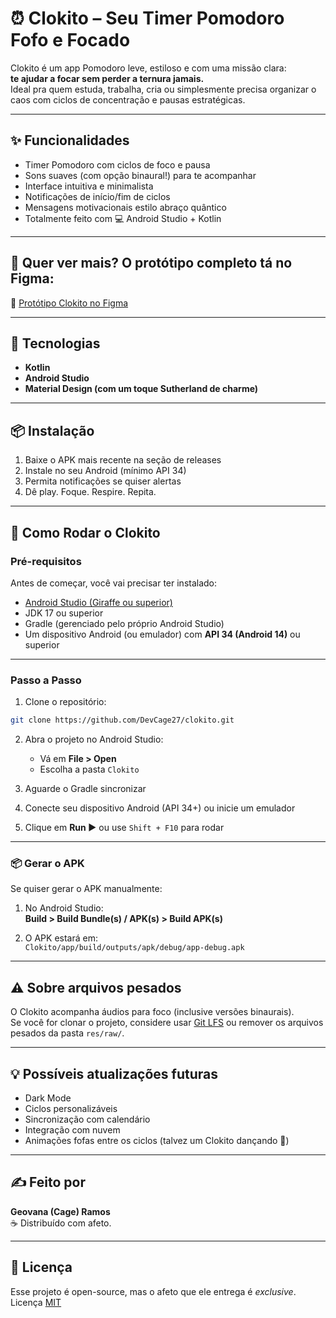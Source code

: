 # ⏰ Clokito – Seu Timer Pomodoro Fofo e Focado

Clokito é um app Pomodoro leve, estiloso e com uma missão clara:  
**te ajudar a focar sem perder a ternura jamais.**  
Ideal pra quem estuda, trabalha, cria ou simplesmente precisa organizar o caos com ciclos de concentração e pausas estratégicas.

---

## ✨ Funcionalidades

- Timer Pomodoro com ciclos de foco e pausa
- Sons suaves (com opção binaural!) para te acompanhar
- Interface intuitiva e minimalista
- Notificações de início/fim de ciclos
- Mensagens motivacionais estilo abraço quântico
- Totalmente feito com 💻 Android Studio + Kotlin

---

## 👀 Quer ver mais? O protótipo completo tá no Figma:  
🌌 [Protótipo Clokito no Figma](https://www.figma.com/design/X72MSa9kY645oB5XWa54Vh/Clokito?node-id=0-1&t=YvkE7FXxnx05UMcJ-1)

---

## 🔧 Tecnologias

- **Kotlin**
- **Android Studio**
- **Material Design (com um toque Sutherland de charme)**

---

## 📦 Instalação

1. Baixe o APK mais recente na seção de releases
2. Instale no seu Android (mínimo API 34)
3. Permita notificações se quiser alertas
4. Dê play. Foque. Respire. Repita.

---

## 🚀 Como Rodar o Clokito

### Pré-requisitos

Antes de começar, você vai precisar ter instalado:

- [Android Studio (Giraffe ou superior)](https://developer.android.com/studio)
- JDK 17 ou superior
- Gradle (gerenciado pelo próprio Android Studio)
- Um dispositivo Android (ou emulador) com **API 34 (Android 14)** ou superior

---

### Passo a Passo

1. Clone o repositório:

```bash
git clone https://github.com/DevCage27/clokito.git
```

2. Abra o projeto no Android Studio:
   - Vá em **File > Open**
   - Escolha a pasta `Clokito`

3. Aguarde o Gradle sincronizar

4. Conecte seu dispositivo Android (API 34+) ou inicie um emulador

5. Clique em **Run ▶️** ou use `Shift + F10` para rodar

---

### 📦 Gerar o APK

Se quiser gerar o APK manualmente:

1. No Android Studio:  
   **Build > Build Bundle(s) / APK(s) > Build APK(s)**

2. O APK estará em:  
   `Clokito/app/build/outputs/apk/debug/app-debug.apk`

---

## ⚠️ Sobre arquivos pesados

O Clokito acompanha áudios para foco (inclusive versões binaurais).  
Se você for clonar o projeto, considere usar [Git LFS](https://git-lfs.github.com) ou remover os arquivos pesados da pasta `res/raw/`.

---

## 💡 Possíveis atualizações futuras

- Dark Mode  
- Ciclos personalizáveis  
- Sincronização com calendário  
- Integração com nuvem  
- Animações fofas entre os ciclos (talvez um Clokito dançando 👀)

---

## ✍️ Feito por

**Geovana (Cage) Ramos**  
☕ Distribuído com afeto.

---

## 💌 Licença

Esse projeto é open-source, mas o afeto que ele entrega é *exclusive*.  
Licença [MIT](https://opensource.org/licenses/MIT)

